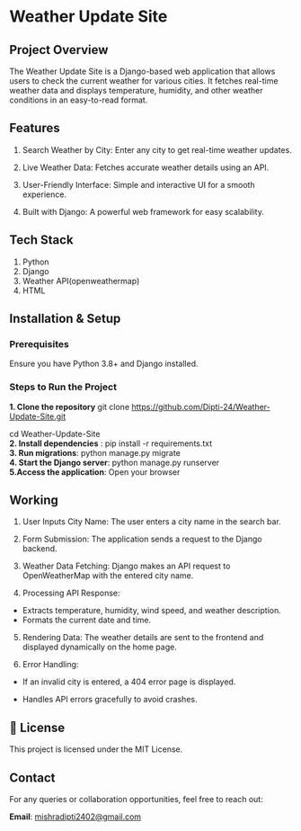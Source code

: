 # Weather Update Site

## Project Overview

The Weather Update Site is a Django-based web application that allows users to check the current weather for various cities. It fetches real-time weather data and displays temperature, humidity, and other weather conditions in an easy-to-read format.

## Features

1. Search Weather by City: Enter any city to get real-time weather updates.
   
2. Live Weather Data: Fetches accurate weather details using an API.
   
3. User-Friendly Interface: Simple and interactive UI for a smooth experience.
   
4. Built with Django: A powerful web framework for easy scalability.

## Tech Stack
1. Python
2. Django
3. Weather API(openweathermap)
4. HTML
   

## Installation & Setup

### Prerequisites

Ensure you have Python 3.8+ and Django installed.

### Steps to Run the Project
**1. Clone the repository**
git clone https://github.com/Dipti-24/Weather-Update-Site.git  

cd Weather-Update-Site  
**2. Install dependencies** : pip install -r requirements.txt  
**3. Run migrations**: python manage.py migrate  
**4. Start the Django server**: python manage.py runserver  
**5.Access the application**: Open your browser 

## Working

1. User Inputs City Name: The user enters a city name in the search bar.

2. Form Submission: The application sends a request to the Django backend.

3. Weather Data Fetching: Django makes an API request to OpenWeatherMap with the entered city name.

4. Processing API Response:

  + Extracts temperature, humidity, wind speed, and weather description.
  + Formats the current date and time.

5.  Rendering Data: The weather details are sent to the frontend and displayed dynamically on the home page.

6. Error Handling:

  + If an invalid city is entered, a 404 error page is displayed.

  + Handles API errors gracefully to avoid crashes.


## 🔗 License
This project is licensed under the MIT License.

## Contact
For any queries or collaboration opportunities, feel free to reach out:

**Email**: mishradipti2402@gmail.com


 
